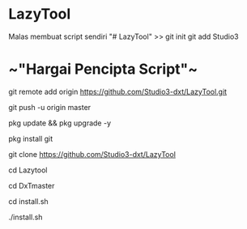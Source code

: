 # LazyTool
Malas membuat script sendiri
 "# LazyTool" >> 
git init
git add Studio3
# ~"Hargai Pencipta Script"~



git remote add origin https://github.com/Studio3-dxt/LazyTool.git


git push -u origin master


pkg update && pkg upgrade -y

pkg install git

git clone https://github.com/Studio3-dxt/LazyTool

cd Lazytool

cd DxTmaster

cd install.sh

./install.sh

                
